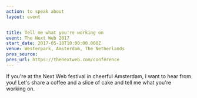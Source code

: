 ```yaml
---
action: to speak about
layout: event


title: Tell me what you're working on
event: The Next Web 2017
start_date: 2017-05-18T10:00:00.000Z
venue: Westerpark, Amsterdam, The Netherlands
pres_source:
pres_url: https://thenextweb.com/conference
---
```


If you're at the Next Web festival in cheerful Amsterdam, I want to hear from you! Let's share a coffee and a slice of cake and tell me what you're working on.

